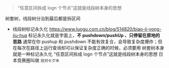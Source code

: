 > “任意区间拆成 logn 个节点”这就是线段树本身的思想

树套树，线段树分治到最后都是拆区间

- 线段树标记永久化
  https://www.luogu.com.cn/blog/514820/biao-ji-yong-jiu-hua
  标记永久化就是字面上，**不 pushdown/pushUp 、只停留在原地的思路**
  通常在你 pushup 和 pushdown 不能有效复合，会导致复杂度爆炸；但在每次在路径上运行查询却可以保证复杂度正确的时候，必须要用
  树套树本身就是一种标记永久化
  “任意区间拆成 logn 个节点”这就是线段树本身的思想
  日本竞赛圈叫做 `双対セグ木`
